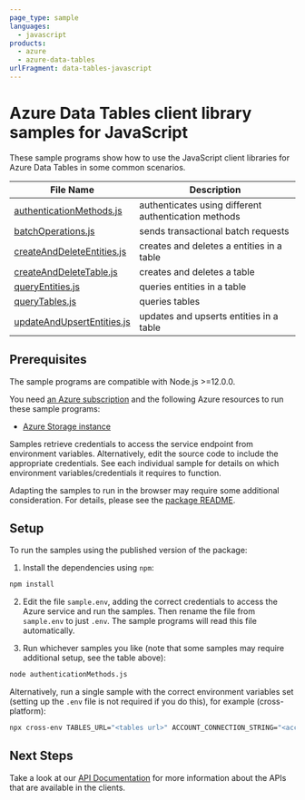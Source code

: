 ```yaml
---
page_type: sample
languages:
  - javascript
products:
  - azure
  - azure-data-tables
urlFragment: data-tables-javascript
---
```


# Azure Data Tables client library samples for JavaScript

These sample programs show how to use the JavaScript client libraries for Azure Data Tables in some common scenarios.

| **File Name**                                         | **Description**                                      |
| ----------------------------------------------------- | ---------------------------------------------------- |
| [authenticationMethods.js][authenticationmethods]     | authenticates using different authentication methods |
| [batchOperations.js][batchoperations]                 | sends transactional batch requests                   |
| [createAndDeleteEntities.js][createanddeleteentities] | creates and deletes a entities in a table            |
| [createAndDeleteTable.js][createanddeletetable]       | creates and deletes a table                          |
| [queryEntities.js][queryentities]                     | queries entities in a table                          |
| [queryTables.js][querytables]                         | queries tables                                       |
| [updateAndUpsertEntities.js][updateandupsertentities] | updates and upserts entities in a table              |

## Prerequisites

The sample programs are compatible with Node.js >=12.0.0.

You need [an Azure subscription][freesub] and the following Azure resources to run these sample programs:

- [Azure Storage instance][createinstance_azurestorageinstance]

Samples retrieve credentials to access the service endpoint from environment variables. Alternatively, edit the source code to include the appropriate credentials. See each individual sample for details on which environment variables/credentials it requires to function.

Adapting the samples to run in the browser may require some additional consideration. For details, please see the [package README][package].

## Setup

To run the samples using the published version of the package:

1. Install the dependencies using `npm`:

```bash
npm install
```

2. Edit the file `sample.env`, adding the correct credentials to access the Azure service and run the samples. Then rename the file from `sample.env` to just `.env`. The sample programs will read this file automatically.

3. Run whichever samples you like (note that some samples may require additional setup, see the table above):

```bash
node authenticationMethods.js
```

Alternatively, run a single sample with the correct environment variables set (setting up the `.env` file is not required if you do this), for example (cross-platform):

```bash
npx cross-env TABLES_URL="<tables url>" ACCOUNT_CONNECTION_STRING="<account connection string>" ACCOUNT_NAME="<account name>" ACCOUNT_KEY="<account key>" SAS_CONNECTION_STRING="<sas connection string>" SAS_TOKEN="<sas token>" node authenticationMethods.js
```

## Next Steps

Take a look at our [API Documentation][apiref] for more information about the APIs that are available in the clients.

[authenticationmethods]: https://github.com/Azure/azure-sdk-for-js/blob/master/sdk/tables/data-tables/samples/v12/javascript/authenticationMethods.js
[batchoperations]: https://github.com/Azure/azure-sdk-for-js/blob/master/sdk/tables/data-tables/samples/v12/javascript/batchOperations.js
[createanddeleteentities]: https://github.com/Azure/azure-sdk-for-js/blob/master/sdk/tables/data-tables/samples/v12/javascript/createAndDeleteEntities.js
[createanddeletetable]: https://github.com/Azure/azure-sdk-for-js/blob/master/sdk/tables/data-tables/samples/v12/javascript/createAndDeleteTable.js
[queryentities]: https://github.com/Azure/azure-sdk-for-js/blob/master/sdk/tables/data-tables/samples/v12/javascript/queryEntities.js
[querytables]: https://github.com/Azure/azure-sdk-for-js/blob/master/sdk/tables/data-tables/samples/v12/javascript/queryTables.js
[updateandupsertentities]: https://github.com/Azure/azure-sdk-for-js/blob/master/sdk/tables/data-tables/samples/v12/javascript/updateAndUpsertEntities.js
[apiref]: https://docs.microsoft.com/javascript/api/@azure/data-tables
[freesub]: https://azure.microsoft.com/free/
[createinstance_azurestorageinstance]: https://docs.microsoft.com/en-us/azure/storage/tables/table-storage-quickstart-portal
[package]: https://github.com/Azure/azure-sdk-for-js/tree/master/sdk/tables/data-tables/README.md
